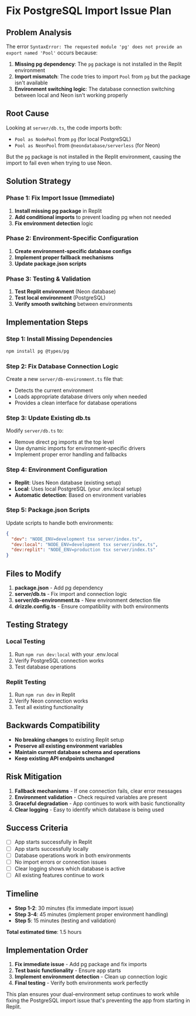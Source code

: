 
# Fix PostgreSQL Import Issue Plan

## Problem Analysis

The error `SyntaxError: The requested module 'pg' does not provide an export named 'Pool'` occurs because:

1. **Missing pg dependency**: The `pg` package is not installed in the Replit environment
2. **Import mismatch**: The code tries to import `Pool` from `pg` but the package isn't available
3. **Environment switching logic**: The database connection switching between local and Neon isn't working properly

## Root Cause

Looking at `server/db.ts`, the code imports both:
- `Pool as NodePool` from `pg` (for local PostgreSQL)
- `Pool as NeonPool` from `@neondatabase/serverless` (for Neon)

But the `pg` package is not installed in the Replit environment, causing the import to fail even when trying to use Neon.

## Solution Strategy

### Phase 1: Fix Import Issue (Immediate)
1. **Install missing pg package** in Replit
2. **Add conditional imports** to prevent loading pg when not needed
3. **Fix environment detection** logic

### Phase 2: Environment-Specific Configuration
1. **Create environment-specific database configs**
2. **Implement proper fallback mechanisms**
3. **Update package.json scripts**

### Phase 3: Testing & Validation
1. **Test Replit environment** (Neon database)
2. **Test local environment** (PostgreSQL)
3. **Verify smooth switching** between environments

## Implementation Steps

### Step 1: Install Missing Dependencies
```bash
npm install pg @types/pg
```

### Step 2: Fix Database Connection Logic
Create a new `server/db-environment.ts` file that:
- Detects the current environment
- Loads appropriate database drivers only when needed
- Provides a clean interface for database operations

### Step 3: Update Existing db.ts
Modify `server/db.ts` to:
- Remove direct pg imports at the top level
- Use dynamic imports for environment-specific drivers
- Implement proper error handling and fallbacks

### Step 4: Environment Configuration
- **Replit**: Uses Neon database (existing setup)
- **Local**: Uses local PostgreSQL (your .env.local setup)
- **Automatic detection**: Based on environment variables

### Step 5: Package.json Scripts
Update scripts to handle both environments:
```json
{
  "dev": "NODE_ENV=development tsx server/index.ts",
  "dev:local": "NODE_ENV=development tsx server/index.ts",
  "dev:replit": "NODE_ENV=production tsx server/index.ts"
}
```

## Files to Modify

1. **package.json** - Add pg dependency
2. **server/db.ts** - Fix import and connection logic
3. **server/db-environment.ts** - New environment detection file
4. **drizzle.config.ts** - Ensure compatibility with both environments

## Testing Strategy

### Local Testing
1. Run `npm run dev:local` with your .env.local
2. Verify PostgreSQL connection works
3. Test database operations

### Replit Testing
1. Run `npm run dev` in Replit
2. Verify Neon connection works
3. Test all existing functionality

## Backwards Compatibility

- **No breaking changes** to existing Replit setup
- **Preserve all existing environment variables**
- **Maintain current database schema and operations**
- **Keep existing API endpoints unchanged**

## Risk Mitigation

1. **Fallback mechanisms** - If one connection fails, clear error messages
2. **Environment validation** - Check required variables are present
3. **Graceful degradation** - App continues to work with basic functionality
4. **Clear logging** - Easy to identify which database is being used

## Success Criteria

- [ ] App starts successfully in Replit
- [ ] App starts successfully locally
- [ ] Database operations work in both environments
- [ ] No import errors or connection issues
- [ ] Clear logging shows which database is active
- [ ] All existing features continue to work

## Timeline

- **Step 1-2**: 30 minutes (fix immediate import issue)
- **Step 3-4**: 45 minutes (implement proper environment handling)
- **Step 5**: 15 minutes (testing and validation)

**Total estimated time**: 1.5 hours

## Implementation Order

1. **Fix immediate issue** - Add pg package and fix imports
2. **Test basic functionality** - Ensure app starts
3. **Implement environment detection** - Clean up connection logic
4. **Final testing** - Verify both environments work perfectly

This plan ensures your dual-environment setup continues to work while fixing the PostgreSQL import issue that's preventing the app from starting in Replit.
